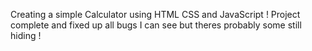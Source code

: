 Creating a simple Calculator using HTML CSS and JavaScript ! 
Project complete and fixed up all bugs I can see but theres probably some still hiding ! 